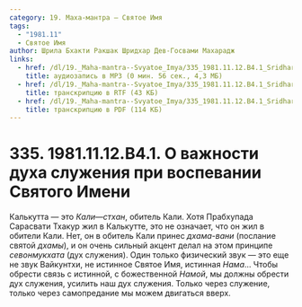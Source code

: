 ```yaml
---
category: 19. Маха-мантра — Святое Имя
tags:
  - "1981.11"
  - Святое Имя
author: Шрила Бхакти Ракшак Шридхар Дев-Госвами Махарадж
links:
  - href: /dl/19._Maha-mantra--Svyatoe_Imya/335_1981.11.12.B4.1_SridharMj_O_vazhnosti_duha_sluzhenija_pri_vospevanii_Svjatogo_Imeni.mp3
    title: аудиозапись в MP3 (0 мин. 56 сек., 4,3 МБ)
  - href: /dl/19._Maha-mantra--Svyatoe_Imya/335_1981.11.12.B4.1_SridharMj_O_vazhnosti_duha_sluzhenija_pri_vospevanii_Svjatogo_Imeni.rtf
    title: транскрипцию в RTF (43 КБ)
  - href: /dl/19._Maha-mantra--Svyatoe_Imya/335_1981.11.12.B4.1_SridharMj_O_vazhnosti_duha_sluzhenija_pri_vospevanii_Svjatogo_Imeni.pdf
    title: транскрипцию в PDF (114 КБ)
---
```


# 335. 1981.11.12.B4.1. О важности духа служения при воспевании Святого Имени

Калькутта — это *Кали*—*стхан*, обитель Кали. Хотя Прабхупада Сарасвати Тхакур жил в Калькутте, это не означает, что он жил в обители Кали. Нет, он в обитель Кали принес *дхама-вани* (послание святой *дхамы*), и он очень сильный акцент делал на этом принципе *севонмукхата* (дух служения). Один только физический звук — это еще не звук Вайкунтхи, не истинное Святое Имя, истинная *Нама*… Чтобы обрести связь с истинной, с божественной *Намой*, мы должны обрести дух служения, усилить наш дух служения. Только через служение, только через самопредание мы можем двигаться вверх.


